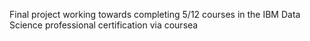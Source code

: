 Final project working towards completing 5/12 courses in the IBM Data Science professional certification via coursea
